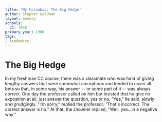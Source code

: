 ```yaml
---
title: 'My Columbia: The Big Hedge'
author: Stephen Goldman
layout: memory
schools:
  CC: 1966
primary_year: 1966
tags:
- Academics
---
```

# The Big Hedge

In my freshman CC course, there was a classmate who was fond of giving lengthy answers that were somewhat amorphous and tended to cover all bets so that, in some way, his answer -- or some part of it -- was always correct.  One day the professor called on him but insisted that he give no exposition at all, just answer the question, yes or no.  "Yes," he said, slowly and grudgingly.  "I'm sorry," replied the professor.  "That's incorrect.  The correct answer is no." At that, the shoveler replied, "Well, yes...in a negative way."
